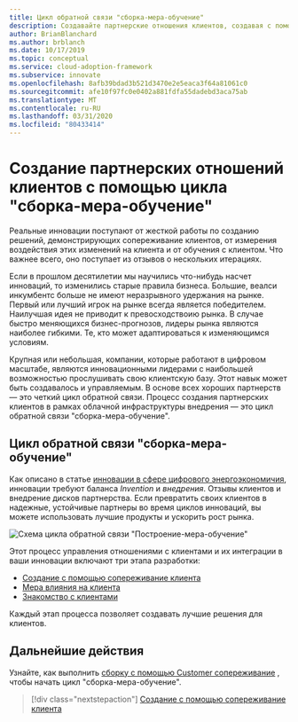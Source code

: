 ```yaml
---
title: Цикл обратной связи "сборка-мера-обучение"
description: Создавайте партнерские отношения клиентов, создавая с помощью сопереживание клиентов, измеряя влияние на клиентов и изучая клиентов.
author: BrianBlanchard
ms.author: brblanch
ms.date: 10/17/2019
ms.topic: conceptual
ms.service: cloud-adoption-framework
ms.subservice: innovate
ms.openlocfilehash: 8afb39bdad3b521d3470e2e5eaca3f64a81061c0
ms.sourcegitcommit: afe10f97fc0e0402a881fdfa55dadebd3aca75ab
ms.translationtype: MT
ms.contentlocale: ru-RU
ms.lasthandoff: 03/31/2020
ms.locfileid: "80433414"
---
```

# <a name="create-customer-partnerships-through-the-build-measure-learn-feedback-loop"></a>Создание партнерских отношений клиентов с помощью цикла "сборка-мера-обучение"

Реальные инновации поступают от жесткой работы по созданию решений, демонстрирующих сопереживание клиентов, от измерения воздействия этих изменений на клиента и от обучения с клиентом. Что важнее всего, оно поступает из отзывов о нескольких итерациях.

Если в прошлом десятилетии мы научились что-нибудь насчет инноваций, то изменились старые правила бизнеса. Большие, веалси инкумбентс больше не имеют неразрывного удержания на рынке. Первый или лучший игрок на рынке всегда является победителем. Наилучшая идея не приводит к превосходствоию рынка. В случае быстро меняющихся бизнес-прогнозов, лидеры рынка являются наиболее гибкими. Те, кто может адаптироваться к изменяющимся условиям.

Крупная или небольшая, компании, которые работают в цифровом масштабе, являются инновационными лидерами с наибольшей возможностью прослушивать свою клиентскую базу. Этот навык может быть создавалось и управляемым. В основе всех хороших партнерств — это четкий цикл обратной связи. Процесс создания партнерских клиентов в рамках облачной инфраструктуры внедрения — это цикл обратной связи "сборка-мера-обучение".

## <a name="the-build-measure-learn-feedback-loop"></a>Цикл обратной связи "сборка-мера-обучение"

Как описано в статье [инновации в сфере цифрового энергоэкономичия](./index.md), инновации требуют баланса *Invention* и *внедрения*. Отзывы клиентов и внедрение дисков партнерства. Если превратить своих клиентов в надежные, устойчивые партнеры во время циклов инноваций, вы можете использовать лучшие продукты и ускорить рост рынка.

![Схема цикла обратной связи "Построение-мера-обучение"](../../_images/innovate/bml-feedback-loop.png)

Этот процесс управления отношениями с клиентами и их интеграции в ваши инновации включают три этапа разработки:

- [Создание с помощью сопереживание клиента](./build.md)
- [Мера влияния на клиента](./measure.md)
- [Знакомство с клиентами](./learn.md)

Каждый этап процесса позволяет создавать лучшие решения для клиентов.

## <a name="next-steps"></a>Дальнейшие действия

Узнайте, как выполнить [сборку с помощью Customer сопереживание](./build.md) , чтобы начать цикл "сборка-мера-обучение".

> [!div class="nextstepaction"]
> [Создание с помощью сопереживание клиента](./build.md)
